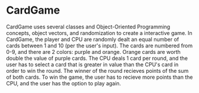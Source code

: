 # CardGame

CardGame uses several classes and Object-Oriented Programming concepts, object vectors, and randomization to create a interactive game. In CardGame, the player and CPU are randomly dealt an equal number of cards between 1 and 10 (per the user's input). The cards are numbered from 0-9, and there are 2 colors: purple and orange. Orange cards are worth double the value of purple cards. The CPU deals 1 card per round, and the user has to select a card that is greater in value than the CPU's card in order to win the round. The winner of the round recieves points of the sum of both cards. To win the game, the user has to recieve more points than the CPU, and the user has the option to play again.
